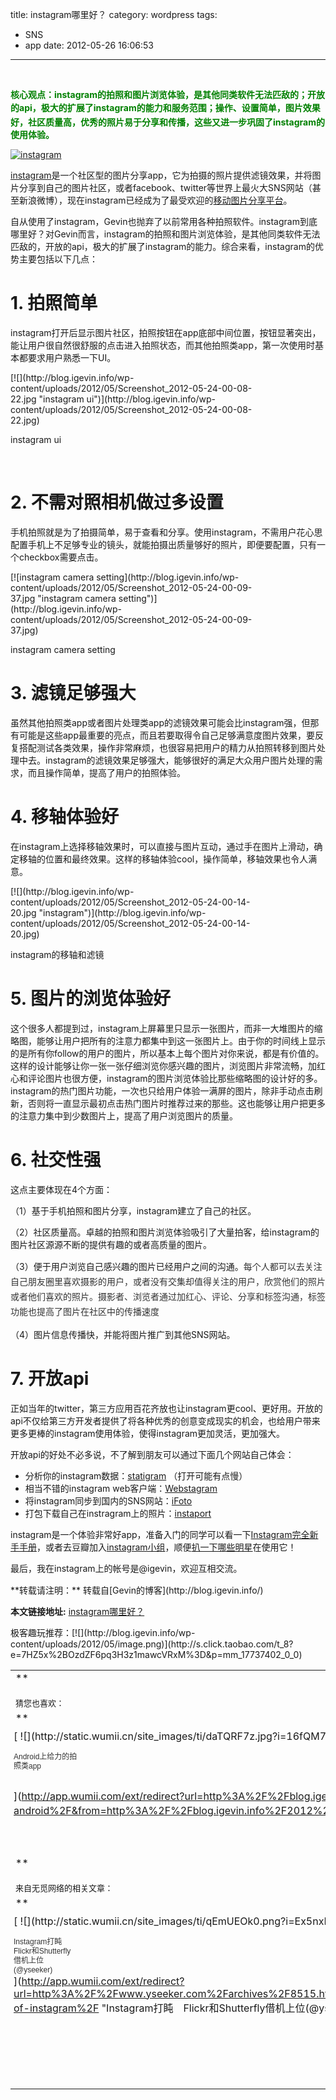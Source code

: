 title: instagram哪里好？
category: wordpress
tags:
- SNS
- app
date: 2012-05-26 16:06:53
---

&nbsp;

<span style="color: #008000;">**核心观点：instagram的拍照和图片浏览体验，是其他同类软件无法匹敌的；开放的api，极大的扩展了instagram的能力和服务范围；操作、<span style="font-style: normal; line-height: 24px;">设置</span>简单，图片效果好，社区质量高，优秀的照片易于分享和传播，这些又进一步巩固了instagram的使用体验。**</span>

[![](http://blog.igevin.info/wp-content/uploads/2012/05/instagram.png "instagram")](http://blog.igevin.info/wp-content/uploads/2012/05/instagram.png)

[<span id="more-1762"></span>instagram](http://instagr.am/)是一个社区型的图片分享app，它为拍摄的照片提供滤镜效果，并将图片分享到自己的图片社区，或者facebook、twitter等世界上最火大SNS网站（甚至新浪微博），现在instagram已经成为了最受欢迎的[移动图片分享平台](http://www.geekpark.net/read/view/155527)。

自从使用了instagram，Gevin也抛弃了以前常用各种拍照软件。instagram到底哪里好？对Gevin而言，instagram的拍照和图片浏览体验，是其他同类软件无法匹敌的，开放的api，极大的扩展了instagram的能力。综合来看，instagram的优势主要包括以下几点：

# 1\. 拍照简单

instagram打开后显示图片社区，拍照按钮在app底部中间位置，按钮显著突出，能让用户很自然很舒服的点击进入拍照状态，而其他拍照类app，第一次使用时基本都要求用户熟悉一下UI。

<div id="attachment_1768" style="width: 394px" class="wp-caption aligncenter">[![](http://blog.igevin.info/wp-content/uploads/2012/05/Screenshot_2012-05-24-00-08-22.jpg "instagram ui")](http://blog.igevin.info/wp-content/uploads/2012/05/Screenshot_2012-05-24-00-08-22.jpg)

instagram ui
</div>

&nbsp;

# 2\. 不需对照相机做过多设置

手机拍照就是为了拍摄简单，易于查看和分享。使用instagram，不需用户花心思配置手机上不足够专业的镜头，就能拍摄出质量够好的照片，即便要配置，只有一个checkbox需要点击。

<div id="attachment_1769" style="width: 394px" class="wp-caption aligncenter">[![instagram camera setting](http://blog.igevin.info/wp-content/uploads/2012/05/Screenshot_2012-05-24-00-09-37.jpg "instagram camera setting")](http://blog.igevin.info/wp-content/uploads/2012/05/Screenshot_2012-05-24-00-09-37.jpg)

instagram camera setting
</div>

# 3\. 滤镜足够强大

虽然其他拍照类app或者图片处理类app的滤镜效果可能会比instagram强，但那有可能是这些app最重要的亮点，而且若要取得令自己足够满意度图片效果，要反复搭配测试各类效果，操作非常麻烦，也很容易把用户的精力从拍照转移到图片处理中去。instagram的滤镜效果足够强大，能够很好的满足大众用户图片处理的需求，而且操作简单，提高了用户的拍照体验。

# 4\. 移轴体验好

在instagram上选择移轴效果时，可以直接与图片互动，通过手在图片上滑动，确定移轴的位置和最终效果。这样的移轴体验cool，操作简单，移轴效果也令人满意。

<div id="attachment_1770" style="width: 394px" class="wp-caption aligncenter">[![](http://blog.igevin.info/wp-content/uploads/2012/05/Screenshot_2012-05-24-00-14-20.jpg "instagram")](http://blog.igevin.info/wp-content/uploads/2012/05/Screenshot_2012-05-24-00-14-20.jpg)

instagram的移轴和滤镜
</div>

# 5\. 图片的浏览体验好

这个很多人都提到过，instagram上屏幕里只显示一张图片，而非一大堆图片的缩略图，能够让用户把所有的注意力都集中到这一张图片上。由于你的时间线上显示的是所有你follow的用户的图片，所以基本上每个图片对你来说，都是有价值的。这样的设计能够让你一张一张仔细浏览你感兴趣的图片，浏览图片非常流畅，加红心和评论图片也很方便，instagram的图片浏览体验比那些缩略图的设计好的多。instagram的热门图片功能，一次也只给用户体验一满屏的图片，除非手动点击刷新，否则将一直显示最初点击热门图片时推荐过来的那些。这也能够让用户把更多的注意力集中到少数图片上，提高了用户浏览图片的质量。

# 6\. 社交性强

这点主要体现在4个方面：

（1）基于手机拍照和图片分享，instagram建立了自己的社区。

（2）社区质量高。卓越的拍照和图片浏览体验吸引了大量拍客，给instagram的图片社区源源不断的提供有趣的或者高质量的图片。

（3）便于用户浏览自己感兴趣的图片已经用户之间的沟通。<span style="color: #333333; font-style: normal; line-height: 24px;">每个人都可以去关注自己朋友圈里喜欢摄影的用户，或者没有交集却值得关注的用户，欣赏他们的照片或者他们喜欢的照片。摄影者、浏览者通过加红心、评论、分享和标签沟通，标签功能也提高了图片在社区中的传播速度</span>

（4）图片信息传播快，并能将图片推广到其他SNS网站。

# 7\. 开放api

正如当年的twitter，第三方应用百花齐放也让instagram更cool、更好用。开放的api不仅给第三方开发者提供了将各种优秀的创意变成现实的机会，也给用户带来更多更棒的instagram使用体验，使得instagram更加灵活，更加强大。

开放api的好处不必多说，不了解到朋友可以通过下面几个网站自己体会：

*   分析你的instagram数据：[statigram](http://statigr.am/viewer.php) （打开可能有点慢）
*   相当不错的instagram web客户端：[Webstagram](http://web.stagram.com/)
*   将instagram同步到国内的SNS网站：[iFoto](http://instagram2anywhere.noapp.net/)
*   打包下载自己在instragram上的照片：[instaport](http://instaport.me/)

instagram是一个体验非常好app，准备入门的同学可以看一下[Instagram完全新手手册](http://www.geekpark.net/read/view/156464)，或者去豆瓣加入[instagram小组](http://www.douban.com/group/Instagram/)，顺便[扒一下哪些明星](http://www.douban.com/group/topic/21611390/)在使用它！

最后，我在instagram上的帐号是@igevin，欢迎互相交流。
<div style="margin-top: 15px">
<p>**转载请注明：** 转载自[Gevin的博客](http://blog.igevin.info/)

**本文链接地址:** [instagram哪里好？](http://blog.igevin.info/2012/05/advantage-of-instagram/)

</div>
<div>
极客趣玩推荐：[![](http://blog.igevin.info/wp-content/uploads/2012/05/image.png)](http://s.click.taobao.com/t_8?e=7HZ5x%2BOzdZF6pq3H3z1mawcVRxM%3D&#038;p=mm_17737402_0_0)
</div>
<table class="wumii-related-items" cellspacing="0" cellpadding="3" border="0"  style="clear: both;">

<tr>
<td colspan="5">**<font size="-1"  style="display: block !important; padding: 20px 0 5px !important;">猜您也喜欢：</font>**</td>
</tr>

<tr>
<td width="102" valign="top" style="padding: 5px !important; margin: 0 !important;">
[
![](http://static.wumii.cn/site_images/ti/daTQRF7z.jpg?i=16fQM75Sk)

<font size="-1" color="#333333" style="display: block !important; line-height: 15px !important; width: 102px !important; font: 12px/15px arial !important; height: 60px !important; margin: 3px 0 0 0 !important; padding: 0 !important; overflow: hidden !important;">Android上给力的拍照类app</font>
](http://app.wumii.com/ext/redirect?url=http%3A%2F%2Fblog.igevin.info%2F2012%2F06%2Fawesome-camera-apps-on-android%2F&from=http%3A%2F%2Fblog.igevin.info%2F2012%2F05%2Fadvantage-of-instagram%2F "Android上给力的拍照类app")
</td>
<td width="102" valign="top" style="padding: 5px !important; margin: 0 !important; border-left: 1px solid #DDDDDD !important;">
[
![](http://static.wumii.cn/site_images/ti/7o1tA2uY.png?i=9ZU7FQBu)

<font size="-1" color="#333333" style="display: block !important; line-height: 15px !important; width: 102px !important; font: 12px/15px arial !important; height: 60px !important; margin: 3px 0 0 0 !important; padding: 0 !important; overflow: hidden !important;">10款给力的SNS类APP</font>
](http://app.wumii.com/ext/redirect?url=http%3A%2F%2Fblog.igevin.info%2F2012%2F05%2F10-cool-sns-apps%2F&from=http%3A%2F%2Fblog.igevin.info%2F2012%2F05%2Fadvantage-of-instagram%2F "10款给力的SNS类APP")
</td>
<td width="102" valign="top" style="padding: 5px !important; margin: 0 !important; border-left: 1px solid #DDDDDD !important;">
[
![](http://static.wumii.cn/site_images/ti/3C65YGOh.jpg?i=ugASoxyy)

<font size="-1" color="#333333" style="display: block !important; line-height: 15px !important; width: 102px !important; font: 12px/15px arial !important; height: 60px !important; margin: 3px 0 0 0 !important; padding: 0 !important; overflow: hidden !important;">互联网上的免费</font>
](http://app.wumii.com/ext/redirect?url=http%3A%2F%2Fblog.igevin.info%2F2012%2F11%2Ffree-mode-on-internet%2F&from=http%3A%2F%2Fblog.igevin.info%2F2012%2F05%2Fadvantage-of-instagram%2F "互联网上的免费")
</td>
<td width="102" valign="top" style="padding: 5px !important; margin: 0 !important; border-left: 1px solid #DDDDDD !important;">
[
![](http://static.wumii.cn/site_images/ti/aJW14PRO.jpg?i=nAe34dD1)

<font size="-1" color="#333333" style="display: block !important; line-height: 15px !important; width: 102px !important; font: 12px/15px arial !important; height: 60px !important; margin: 3px 0 0 0 !important; padding: 0 !important; overflow: hidden !important;">SNS狂想曲</font>
](http://app.wumii.com/ext/redirect?url=http%3A%2F%2Fblog.igevin.info%2F2012%2F04%2Fsns-rhapsody%2F&from=http%3A%2F%2Fblog.igevin.info%2F2012%2F05%2Fadvantage-of-instagram%2F "SNS狂想曲")
</td>
<td width="102" valign="top" style="padding: 5px !important; margin: 0 !important; border-left: 1px solid #DDDDDD !important;">
[
![](http://static.wumii.cn/site_images/ti/bzAKxh9d.jpg?i=NfYgtReC)

<font size="-1" color="#333333" style="display: block !important; line-height: 15px !important; width: 102px !important; font: 12px/15px arial !important; height: 60px !important; margin: 3px 0 0 0 !important; padding: 0 !important; overflow: hidden !important;">web2.0上网攻略——微博篇</font>
](http://app.wumii.com/ext/redirect?url=http%3A%2F%2Fblog.igevin.info%2F2011%2F02%2Fweb2-0%25E4%25B8%258A%25E7%25BD%2591%25E6%2594%25BB%25E7%2595%25A5%25E2%2580%2594%25E2%2580%2594%25E5%25BE%25AE%25E5%258D%259A%25E7%25AF%2587%2F&from=http%3A%2F%2Fblog.igevin.info%2F2012%2F05%2Fadvantage-of-instagram%2F "web2.0上网攻略——微博篇")
</td>
</tr>

<tr>
<td colspan="5">**<font size="-1"  style="display: block !important; padding: 20px 0 5px !important;">来自无觅网络的相关文章：</font>**</td>
</tr>

<tr>
<td width="102" valign="top" style="padding: 5px !important; margin: 0 !important;">
[
![](http://static.wumii.cn/site_images/ti/qEmUEOk0.png?i=Ex5nxR9m)

<font size="-1" color="#333333" style="display: block !important; line-height: 15px !important; width: 102px !important; font: 12px/15px arial !important; height: 60px !important; margin: 3px 0 0 0 !important; padding: 0 !important; overflow: hidden !important;">Instagram打盹　Flickr和Shutterfly借机上位(@yseeker)</font>
](http://app.wumii.com/ext/redirect?url=http%3A%2F%2Fwww.yseeker.com%2Farchives%2F8515.html&from=http%3A%2F%2Fblog.igevin.info%2F2012%2F05%2Fadvantage-of-instagram%2F "Instagram打盹　Flickr和Shutterfly借机上位(@yseeker)")
</td>
<td width="102" valign="top" style="padding: 5px !important; margin: 0 !important; border-left: 1px solid #DDDDDD !important;">
[
![](http://static.wumii.cn/site_images/ti/jaG1YUNU.png?i=17brpDWxt)

<font size="-1" color="#333333" style="display: block !important; line-height: 15px !important; width: 102px !important; font: 12px/15px arial !important; height: 60px !important; margin: 3px 0 0 0 !important; padding: 0 !important; overflow: hidden !important;">Twitter 为何独对 Flickr 网开一面？(@yseeker)</font>
](http://app.wumii.com/ext/redirect?url=http%3A%2F%2Fwww.yseeker.com%2Farchives%2F8496.html&from=http%3A%2F%2Fblog.igevin.info%2F2012%2F05%2Fadvantage-of-instagram%2F "Twitter 为何独对 Flickr 网开一面？(@yseeker)")
</td>
<td width="102" valign="top" style="padding: 5px !important; margin: 0 !important; border-left: 1px solid #DDDDDD !important;">
[
![](http://static.wumii.cn/site_images/ti/5X0vk3DU.jpg?i=wkUw03YY)

<font size="-1" color="#333333" style="display: block !important; line-height: 15px !important; width: 102px !important; font: 12px/15px arial !important; height: 60px !important; margin: 3px 0 0 0 !important; padding: 0 !important; overflow: hidden !important;">图片批量处理：Batch It! Ultra绿色版(@portablesoft)</font>
](http://app.wumii.com/ext/redirect?url=http%3A%2F%2Fwww.portablesoft.org%2Fbatch-it-ultra%2F&from=http%3A%2F%2Fblog.igevin.info%2F2012%2F05%2Fadvantage-of-instagram%2F "图片批量处理：Batch It! Ultra绿色版(@portablesoft)")
</td>
</tr>

<tr>
<td colspan="5" align="right">
[
<font size="-1" color="#bbbbbb" style="display: block !important; font-family: arial !important; padding: 5px 0 !important; font-size: 12px !important; color: #bbb !important;">无觅</font>
](http://www.wumii.com/widget/relatedItems "无觅关联推荐")
</td>
</tr>
</table>

